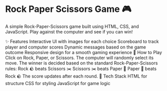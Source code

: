 # Rock Paper Scissors Game 🎮
A simple Rock-Paper-Scissors game built using HTML, CSS, and JavaScript. Play against the computer and see if you can win!

✨ Features
Interactive UI with images for each choice
Scoreboard to track player and computer scores
Dynamic messages based on the game outcome
Responsive design for a smooth gaming experience
📜 How to Play
Click on Rock, Paper, or Scissors.
The computer will randomly select its move.
The winner is decided based on the standard Rock-Paper-Scissors rules:
Rock 🪨 beats Scissors ✂️
Scissors ✂️ beats Paper 📄
Paper 📄 beats Rock 🪨
The score updates after each round.
🚀 Tech Stack
HTML for structure
CSS for styling
JavaScript for game logic
